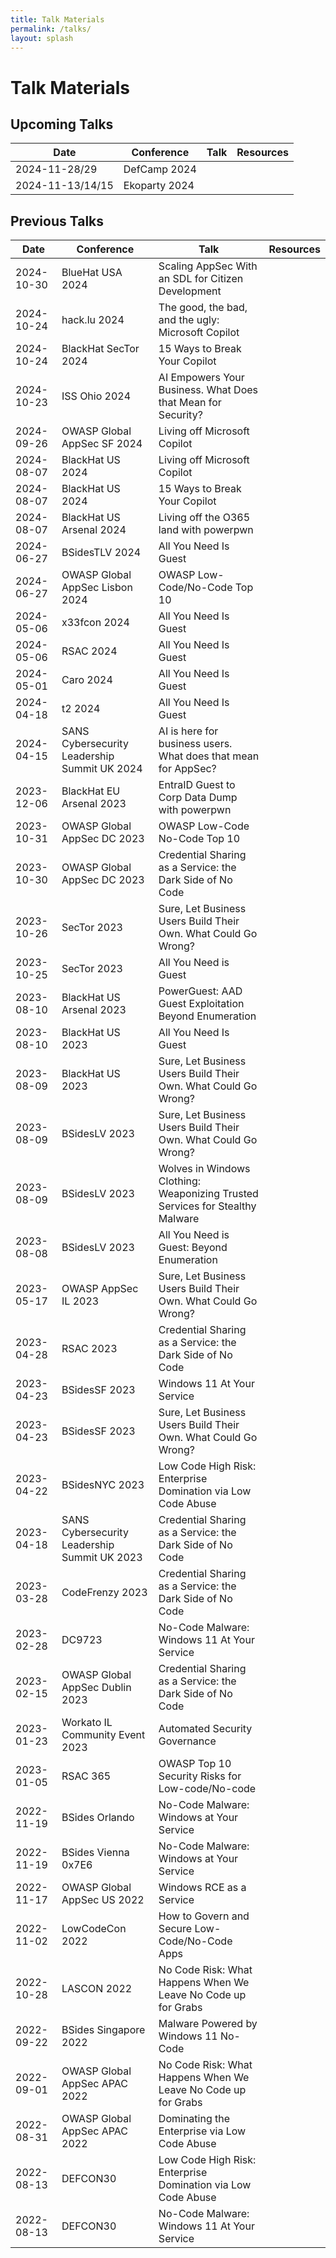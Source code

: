 ```yaml
--- 
title: Talk Materials
permalink: /talks/
layout: splash
---
```


# Talk Materials

## Upcoming Talks

| Date | Conference | Talk | Resources |
| - | - | - | - |
| 2024-11-28/29 | DefCamp 2024 | | |
| 2024-11-13/14/15 | Ekoparty 2024 | | |


## Previous Talks

| Date | Conference | Talk | Resources |
| - | - | - | - |
| 2024-10-30 | BlueHat USA 2024 | Scaling AppSec With an SDL for Citizen Development | [<i class="fab fa-fw fa-slideshare" title="Slides"></i>](../assets/pdfs/2024-10-30_Scaling_AppSec_With_an_SDL_for_Cit_Dev.pdf)[<i class="fa fa-calendar" title="Conference schedule"></i>](https://www.microsoft.eventsair.com/bluehat2024/agenda2/#living-off-microsoft-copilot-40074) |
| 2024-10-24 | hack.lu 2024 | The good, the bad, and the ugly: Microsoft Copilot | |
| 2024-10-24 | BlackHat SecTor 2024 | 15 Ways to Break Your Copilot | |
| 2024-10-23 | ISS Ohio 2024 | AI Empowers Your Business. What Does that Mean for Security? | |
| 2024-09-26 | OWASP Global AppSec SF 2024 | Living off Microsoft Copilot |  [<i class="fab fa-fw fa-slideshare" title="Slides"></i>](../assets/pdfs/2024-09-29_Living_off_Microsoft_Copilot.pdf) |
| 2024-08-07 | BlackHat US 2024 | Living off Microsoft Copilot | [<i class="fab fa-fw fa-slideshare" title="Slides part 1"></i>](../assets/pdfs/2024-08-08_Living_off_Microsoft_Copilot_Part1.pdf)[<i class="fab fa-fw fa-slideshare" title="Slides part 2"></i>](../assets/pdfs/2024-08-08_Living_off_Microsoft_Copilot_Part2.pdf)[<i class="fa fa-calendar" title="Conference schedule"></i>](https://www.blackhat.com/us-24/briefings/schedule/#living-off-microsoft-copilot-40074) |
| 2024-08-07 | BlackHat US 2024 | 15 Ways to Break Your Copilot | [<i class="fab fa-fw fa-slideshare" title="Slides"></i>](../assets/pdfs/2024-08-07_15_ways_to_break_your_Copilot.pdf) [<i class="fa fa-calendar" title="Conference schedule"></i>](https://www.blackhat.com/us-24/briefings/schedule/#-ways-to-break-your-copilot-39770) |
| 2024-08-07 | BlackHat US Arsenal 2024 | Living off the O365 land with powerpwn | [<i class="fa fa-calendar" title="Conference schedule"></i>](https://www.blackhat.com/us-24/arsenal/schedule/index.html#living-off-the-o-land-with-powerpwn-39636) |
| 2024-06-27 | BSidesTLV 2024 | All You Need Is Guest | [<i class="fa fa-calendar" title="Conference schedule"></i>](TODO) |
| 2024-06-27 | OWASP Global AppSec Lisbon 2024 | OWASP Low-Code/No-Code Top 10 | [<i class="fa fa-calendar" title="Conference schedule"></i>](TODO) |
| 2024-05-06 | x33fcon 2024 | All You Need Is Guest | |
| 2024-05-06 | RSAC 2024 | All You Need Is Guest | [<i class="fab fa-fw fa-slideshare" title="Slides"></i>](../assets/pdfs/2024-05-06_RSAC-24_AllYouNeedIsGuest.pdf) [<i class="fab fa-fw fa-github" title="powerpwn"></i>](https://github.com/mbrg/power-pwn) [<i class="fab fa-fw fa-youtube" title="Recording"></i>](TODO) |
| 2024-05-01 | Caro 2024 | All You Need Is Guest | |
| 2024-04-18 | t2 2024 | All You Need Is Guest | [<i class="fa fa-calendar" title="Conference schedule"></i>](https://t2.fi/schedule/2024/) [<i class="fab fa-fw fa-slideshare" title="Slides"></i>](../assets/pdfs/2024-04-18_t2-24_AllYouNeedIsGuest.pdf) [<i class="fab fa-fw fa-github" title="powerpwn"></i>](https://github.com/mbrg/power-pwn) |
| 2024-04-15 | SANS Cybersecurity Leadership Summit UK 2024 | AI is here for business users. What does that mean for AppSec? | [<i class="fa fa-calendar" title="Conference schedule"></i>](https://www.sans.org/cyber-security-training-events/cybersecurity-leadership-uk-summit-2024/) |
| 2023-12-06 | BlackHat EU Arsenal 2023 | EntraID Guest to Corp Data Dump with powerpwn | [<i class="fab fa-fw fa-youtube" title="Recording"></i>](https://youtu.be/LpdckZyBwvs) [<i class="fab fa-fw fa-github" title="powerpwn"></i>](https://github.com/mbrg/power-pwn) |
| 2023-10-31 | OWASP Global AppSec DC 2023 | OWASP Low-Code No-Code Top 10 | [<i class="fa fa-calendar" title="Conference schedule"></i>](https://owasp2023globalappsecwashin.sched.com/event/1OUyz/owasp-low-code-no-code-top-10) [<i class="fab fa-fw fa-slideshare" title="Slides"></i>](../assets/pdfs/2023-10-31-OWASP_DC_LCNC_Top_10.pdf) |
| 2023-10-30 | OWASP Global AppSec DC 2023 | Credential Sharing as a Service: the Dark Side of No Code| [<i class="fa fa-calendar" title="Conference schedule"></i>](https://owasp2023globalappsecwashin.sched.com/event/1Os3h/credential-sharing-as-a-service-the-dark-side-of-no-code) [<i class="fab fa-fw fa-slideshare" title="Slides"></i>](../assets/pdfs/2023-10-30_OWASP_DC_CREDENTIALSHARINGASASERVICETHEDARKSIDEOFNOCODE.pdf) |
| 2023-10-26 | SecTor 2023 | Sure, Let Business Users Build Their Own. What Could Go Wrong? | [<i class="fa fa-calendar" title="Conference schedule"></i>](https://www.blackhat.com/sector/2023/briefings/schedule/#sure-let-business-users-build-their-own-what-could-go-wrong-36063) [<i class="fab fa-fw fa-slideshare" title="Slides"></i>](../assets/pdfs/2023-10-25_Sector-23_SureLetBusinessUsersBuildTheirOwnWhatCouldGoWrong.pdf) |
| 2023-10-25 | SecTor 2023 | All You Need is Guest | [<i class="fa fa-calendar" title="Conference schedule"></i>](https://www.blackhat.com/sector/2023/briefings/schedule/index.html#all-you-need-is-guest-36062) [<i class="fab fa-fw fa-slideshare" title="Slides"></i>](../assets/pdfs/2023-10-24_Sector-23_AllYouNeedIsGuest.pdf) [<i class="fab fa-fw fa-github" title="powerpwn"></i>](https://github.com/mbrg/power-pwn) |
| 2023-08-10 | BlackHat US Arsenal 2023 | PowerGuest: AAD Guest Exploitation Beyond Enumeration | [<i class="fab fa-fw fa-youtube" title="Recording"></i>](https://youtu.be/LpdckZyBwvs) [<i class="fab fa-fw fa-github" title="powerpwn"></i>](https://github.com/mbrg/power-pwn) |
| 2023-08-10 | BlackHat US 2023 | All You Need Is Guest | [<i class="fab fa-fw fa-youtube" title="Recording"></i>](https://www.youtube.com/watch?v=dmbRpwP5L9s) [<i class="fab fa-fw fa-slideshare" title="Slides"></i>](../assets/pdfs/2023-08-10_BHUSA-2023_All_You_Need_is_Guest.pdf) [<i class="fab fa-fw fa-github" title="powerpwn"></i>](https://github.com/mbrg/power-pwn) |
| 2023-08-09 | BlackHat US 2023 | Sure, Let Business Users Build Their Own. What Could Go Wrong? | [<i class="fab fa-fw fa-youtube" title="Recording"></i>](https://www.youtube.com/watch?v=Pth5_qobLqk) [<i class="fab fa-fw fa-slideshare" title="Slides"></i>](../assets/pdfs/2023-08-09_BHUSA-2023_Sure_Let_Business_Users_Build_Their_Own_What_Could_Go_Wrong.pdf) [<i class="fab fa-fw fa-book" title="OWASP LCNC Top 10"></i>](https://owasp.org/www-project-top-10-low-code-no-code-security-risks/) |
| 2023-08-09 | BSidesLV 2023 | Sure, Let Business Users Build Their Own. What Could Go Wrong? | [<i class="fab fa-fw fa-slideshare" title="Slides"></i>](../assets/pdfs/2023-08-09_BSidesLV-2023_Sure_Let_Business_Users_Build_Their_Own_What_Could_Go_Wrong.pdf) [<i class="fab fa-fw fa-youtube" title="Recording"></i>](https://www.youtube.com/watch?v=nHDUVzrpZEk&t=23971s) [<i class="fab fa-fw fa-book" title="OWASP LCNC Top 10"></i>](https://owasp.org/www-project-top-10-low-code-no-code-security-risks/) |
| 2023-08-09 | BSidesLV 2023 | Wolves in Windows Clothing: Weaponizing Trusted Services for Stealthy Malware | [<i class="fab fa-fw fa-slideshare" title="Slides"></i>](../assets/pdfs/2023-08-09_BSidesLV-2023_Wolves_in_Windows_Clothing.pdf) [<i class="fab fa-fw fa-youtube" title="Recording"></i>](https://www.youtube.com/live/4L5lPqgAgR4?t=7426) [<i class="fab fa-fw fa-github" title="powerpwn"></i>](https://github.com/mbrg/power-pwn) |
| 2023-08-08 | BSidesLV 2023 | All You Need is Guest: Beyond Enumeration | [<i class="fab fa-fw fa-slideshare" title="Slides"></i>](../assets/pdfs/2023-08-08_BSidesLV-2023_All_You_Need_is_Guest.pdf) [<i class="fab fa-fw fa-youtube" title="Recording"></i>](https://youtu.be/Eh6b1H_-U20?t=29472) [<i class="fab fa-fw fa-github" title="powerpwn"></i>](https://github.com/mbrg/power-pwn) |
| 2023-05-17 | OWASP AppSec IL 2023 | Sure, Let Business Users Build Their Own. What Could Go Wrong? | [<i class="fab fa-fw fa-book" title="OWASP LCNC Top 10"></i>](https://owasp.org/www-project-top-10-low-code-no-code-security-risks/) |
| 2023-04-28 | RSAC 2023 | Credential Sharing as a Service: the Dark Side of No Code | [<i class="fab fa-fw fa-slideshare" title="Slides"></i>](../assets/pdfs/2023-04-28_RSAC-2023_DAS-R06_Credential_Sharing_as_a_Service_The_Dark_Side_of_No_Code.pdf) [<i class="fab fa-fw fa-youtube" title="Recording"></i>](https://www.youtube.com/watch?v=QtaA5U7LJ74) [<i class="fab fa-fw fa-github" title="ZapCreds"></i>](https://github.com/mbrg/zapcreds) [<i class="fab fa-fw fa-github" title="Powerful"></i>](https://github.com/mbrg/powerful) |
| 2023-04-23 | BSidesSF 2023 | Windows 11 At Your Service | [<i class="fab fa-fw fa-slideshare" title="Slides"></i>](../assets/pdfs/2023-04-23_BSidesSF_Windows_11_At_Your_Service.pdf) [<i class="fab fa-fw fa-youtube" title="Recording"></i>](https://youtu.be/yVRglHWHLC8) [<i class="fab fa-fw fa-github" title="NoCodeMalware"></i>](https://github.com/mbrg/power-pwn/wiki/Modules:-No%E2%80%90Code-Malware) |
| 2023-04-23 | BSidesSF 2023 | Sure, Let Business Users Build Their Own. What Could Go Wrong? | [<i class="fab fa-fw fa-slideshare" title="Slides"></i>](../assets/pdfs/2023-04-23_BSidesSF_Sure_Let_Business_Users_Build_Their_Own_What_Could_Go_Wrong.pdf) [<i class="fab fa-fw fa-youtube" title="Recording"></i>](https://youtu.be/Z0RvO6s7Jxk) [<i class="fab fa-fw fa-book" title="OWASP LCNC Top 10"></i>](https://owasp.org/www-project-top-10-low-code-no-code-security-risks/) |
| 2023-04-22 | BSidesNYC 2023 | Low Code High Risk: Enterprise Domination via Low Code Abuse | [<i class="fab fa-fw fa-slideshare" title="Slides"></i>](../assets/pdfs/2023-04-22_BSidesNYC_Dominating_the_Enterprise_via_Low_Code_Abuse.pdf) [<i class="fab fa-fw fa-youtube" title="Recording"></i>](https://www.youtube.com/watch?v=j0uUpsuUoFQ) [<i class="fab fa-fw fa-github" title="ZapCreds"></i>](https://github.com/mbrg/zapcreds) [<i class="fab fa-fw fa-github" title="Powerful"></i>](https://github.com/mbrg/powerful) |
| 2023-04-18 | SANS Cybersecurity Leadership Summit UK 2023 | Credential Sharing as a Service: the Dark Side of No Code | [<i class="fab fa-fw fa-slideshare" title="Slides"></i>](../assets/pdfs/2023-04-18_SANS-UK_Credential_Sharing_as_a_Service_the_Dark_Side_of_No_Code.pdf) [<i class="fab fa-fw fa-github" title="ZapCreds"></i>](https://github.com/mbrg/zapcreds) [<i class="fab fa-fw fa-github" title="Powerful"></i>](https://github.com/mbrg/powerful) |
| 2023-03-28 | CodeFrenzy 2023 | Credential Sharing as a Service: the Dark Side of No Code | [<i class="fab fa-fw fa-slideshare" title="Slides"></i>](../assets/pdfs/2023-03-28_CodeFrenzy_Credential_Sharing_as_a_Service_the_Dark_Side_of_No_Code.pdf) [<i class="fab fa-fw fa-youtube" title="Recording"></i>](https://youtu.be/Nrc9dT-Gx3Y) [<i class="fab fa-fw fa-github" title="ZapCreds"></i>](https://github.com/mbrg/zapcreds) [<i class="fab fa-fw fa-github" title="Powerful"></i>](https://github.com/mbrg/powerful) |
| 2023-02-28 | DC9723 | No-Code Malware: Windows 11 At Your Service | [<i class="fab fa-fw fa-slideshare" title="Slides"></i>](../assets/pdfs/2023-02-28_DC9723_No_Code_Malware_Windows_11_At_Your_Service.pdf) [<i class="fab fa-fw fa-github" title="NoCodeMalware"></i>](https://github.com/mbrg/power-pwn/wiki/Modules:-No%E2%80%90Code-Malware) |
| 2023-02-15 | OWASP Global AppSec Dublin 2023 | Credential Sharing as a Service: the Dark Side of No Code | [<i class="fab fa-fw fa-slideshare" title="Slides"></i>](../assets/pdfs/2023-02-15_OWASP-Dublin-2023_Credential_Sharing_as_a_Service_the_Dark_Side_of_No_Code.pdf) [<i class="fab fa-fw fa-youtube" title="Recording"></i>](https://youtu.be/AD0R4qyrh3g) [<i class="fab fa-fw fa-github" title="ZapCreds"></i>](https://github.com/mbrg/zapcreds) [<i class="fab fa-fw fa-github" title="Powerful"></i>](https://github.com/mbrg/powerful) |
| 2023-01-23 | Workato IL Community Event 2023 | Automated Security Governance | [<i class="fab fa-fw fa-slideshare" title="Slides"></i>](../assets/pdfs/2023-01-23_Workato_Automated_Security_Governance.pdf) |
| 2023-01-05 | RSAC 365 | OWASP Top 10 Security Risks for Low-code/No-code | [<i class="fab fa-fw fa-slideshare" title="Slides"></i>](../assets/pdfs/2023-01-05_RSAC-365-2023.pdf) [<i class="fab fa-fw fa-youtube" title="Recording"></i>](https://www.rsaconference.com/library/webcast/130-owasp-top-10-security-risks) [<i class="fab fa-fw fa-book" title="OWASP LCNC Top 10"></i>](https://owasp.org/www-project-top-10-low-code-no-code-security-risks/) [<i class="fab fa-fw fa-book" title="OWASP LCNC Top 10"></i>](https://owasp.org/www-project-top-10-low-code-no-code-security-risks/) |
| 2022-11-19 | BSides Orlando | No-Code Malware: Windows at Your Service | [<i class="fab fa-fw fa-slideshare" title="Slides"></i>](../assets/pdfs/2022-11-19_BSides-Orlando_No_Code_Malware_Windows_At_Your_Service.pdf) [<i class="fab fa-fw fa-github" title="NoCodeMalware"></i>](https://github.com/mbrg/power-pwn/wiki/Modules:-No%E2%80%90Code-Malware) |
| 2022-11-19 | BSides Vienna 0x7E6 | No-Code Malware: Windows at Your Service | [<i class="fab fa-fw fa-slideshare" title="Slides"></i>](../assets/pdfs/2022-11-19_BSides-Vienna-0x7E6_No_Code_Malware_Windows_At_Your_Service.pdf) [<i class="fab fa-fw fa-github" title="NoCodeMalware"></i>](https://github.com/mbrg/power-pwn/wiki/Modules:-No%E2%80%90Code-Malware) |
| 2022-11-17 | OWASP Global AppSec US 2022 | Windows RCE as a Service | [<i class="fab fa-fw fa-slideshare" title="Slides"></i>](../assets/pdfs/2022-11-17_OWASP-US-2022_Windows_RCE_as_a_Service.pdf) [<i class="fab fa-fw fa-github" title="NoCodeMalware"></i>](https://github.com/mbrg/power-pwn/wiki/Modules:-No%E2%80%90Code-Malware) | 
| 2022-11-02 | LowCodeCon 2022 | How to Govern and Secure Low-Code/No-Code Apps | [<i class="fab fa-fw fa-slideshare" title="Slides"></i>](../assets/pdfs/2022-11-02_LowCodeCon.pdf) [<i class="fab fa-fw fa-youtube" title="Recording"></i>](https://www.youtube.com/watch?v=lgPzDD2TaCE) [<i class="fab fa-fw fa-book" title="OWASP LCNC Top 10"></i>](https://owasp.org/www-project-top-10-low-code-no-code-security-risks/) |
| 2022-10-28 | LASCON 2022 | No Code Risk: What Happens When We Leave No Code up for Grabs | [<i class="fab fa-fw fa-slideshare" title="Slides"></i>](../assets/pdfs/2022-10-28-LASCON_No_Code_Risk_What_Happens_When_We_Leave_No_Code_up_for_Grabs.pdf) [<i class="fab fa-fw fa-youtube" title="Recording"></i>](https://www.youtube.com/watch?v=Skr4Yj3s8ms) [<i class="fab fa-fw fa-book" title="OWASP LCNC Top 10"></i>](https://owasp.org/www-project-top-10-low-code-no-code-security-risks/) |
| 2022-09-22 | BSides Singapore 2022 | Malware Powered by Windows 11 No-Code | [<i class="fab fa-fw fa-slideshare" title="Slides"></i>](../assets/pdfs/2022-09-22_Bsides-Singapore-2022_Malware_Powered_by_Windows_11_No_Code.pdf) [<i class="fab fa-fw fa-youtube" title="Recording"></i>](https://www.youtube.com/watch?v=Y3fKAgQlHvE) [<i class="fab fa-fw fa-github" title="NoCodeMalware"></i>](https://github.com/mbrg/power-pwn/wiki/Modules:-No%E2%80%90Code-Malware) |
| 2022-09-01 | OWASP Global AppSec APAC 2022 | No Code Risk: What Happens When We Leave No Code up for Grabs | [<i class="fab fa-fw fa-slideshare" title="Slides"></i>](../assets/pdfs/2022-09-01_OWASP-APAC-2022_No_Code_Risk_What_Happens_When_We_Leave_No_Code_Up_for_Grabs.pdf) [<i class="fab fa-fw fa-book" title="OWASP LCNC Top 10"></i>](https://owasp.org/www-project-top-10-low-code-no-code-security-risks/) |
| 2022-08-31 | OWASP Global AppSec APAC 2022 | Dominating the Enterprise via Low Code Abuse | [<i class="fab fa-fw fa-slideshare" title="Slides"></i>](../assets/pdfs/2022-08-31_OWASP-APAC-2022_Dominating_the_Enterprise_via_Low_Code_Abuse.pdf) [<i class="fab fa-fw fa-github" title="ZapCreds"></i>](https://github.com/mbrg/zapcreds) [<i class="fab fa-fw fa-github" title="Powerful"></i>](https://github.com/mbrg/powerful) |
| 2022-08-13 | DEFCON30 | Low Code High Risk: Enterprise Domination via Low Code Abuse | [<i class="fab fa-fw fa-slideshare" title="Slides"></i>](../assets/pdfs/2022-08-13_DEFCON30_Low_Code_High_Risk.pdf) [<i class="fab fa-fw fa-youtube" title="Recording"></i>](https://www.youtube.com/watch?v=D3A62Rzozq4) [<i class="fab fa-fw fa-github" title="Code"></i>](https://github.com/mbrg/defcon30) |
| 2022-08-13 | DEFCON30 | No-Code Malware: Windows 11 At Your Service | [<i class="fab fa-fw fa-slideshare" title="Slides"></i>](../assets/pdfs/2022-08-13_DEFCON30_No_Code_Malware.pdf) [<i class="fab fa-fw fa-youtube" title="Recording"></i>](https://www.youtube.com/watch?v=e8PEIOa6W9M) [<i class="fab fa-fw fa-github" title="Code"></i>](https://github.com/mbrg/defcon30) [<i class="fab fa-fw fa-github" title="NoCodeMalware"></i>](https://github.com/mbrg/power-pwn/wiki/Modules:-No%E2%80%90Code-Malware) |
